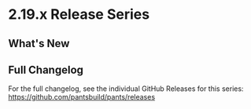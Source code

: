 # 2.19.x Release Series

## What's New


## Full Changelog

For the full changelog, see the individual GitHub Releases for this series: https://github.com/pantsbuild/pants/releases
